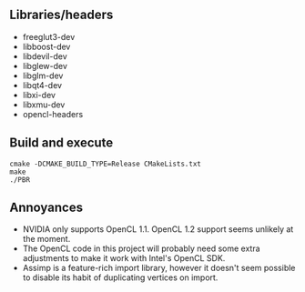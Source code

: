 ## Libraries/headers

* freeglut3-dev
* libboost-dev
* libdevil-dev
* libglew-dev
* libglm-dev
* libqt4-dev
* libxi-dev
* libxmu-dev
* opencl-headers


## Build and execute

    cmake -DCMAKE_BUILD_TYPE=Release CMakeLists.txt
    make
    ./PBR


## Annoyances

* NVIDIA only supports OpenCL 1.1. OpenCL 1.2 support seems unlikely at the moment.
* The OpenCL code in this project will probably need some extra adjustments to make it work with Intel's OpenCL SDK.
* Assimp is a feature-rich import library, however it doesn't seem possible to disable its habit of duplicating vertices on import.
